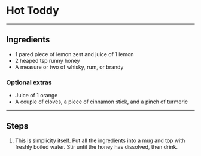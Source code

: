 # Hot Toddy


---

## Ingredients

* 1 pared piece of lemon zest and juice of 1 lemon
* 2 heaped tsp runny honey
* A measure or two of whisky, rum, or brandy

### Optional extras
* Juice of 1 orange 
* A couple of cloves, a piece of cinnamon stick, and a pinch of turmeric

---

## Steps

1.  This is simplicity itself. Put all the ingredients into a mug and top with freshly boiled water. Stir until the honey has dissolved, then drink.

